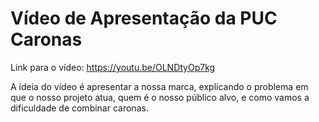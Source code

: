 # Vídeo de Apresentação da PUC Caronas

Link para o vídeo: https://youtu.be/OLNDtyOp7kg

A ídeia do vídeo é apresentar a nossa marca, explicando o problema em que o nosso projeto atua, quem é o nosso público alvo, e como vamos a dificuldade de combinar caronas.

